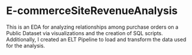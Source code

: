 # E-commerceSiteRevenueAnalysis
This is an EDA for analyzing relationships among purchase orders on a Public Dataset via visualizations and the creation of SQL scripts.
Additionally, I created an ELT Pipeline to load and transform the data used for the analysis.
